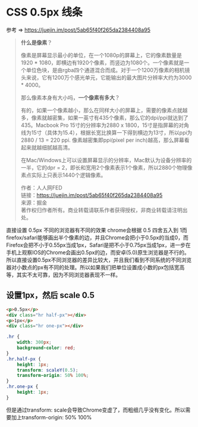 # CSS 0.5px 线条

参考 => https://juejin.im/post/5ab65f40f265da2384408a95

> **什么是像素**？
> 
> 像素是屏幕显示最小的单位，在一个1080p的屏幕上，它的像素数量是1920 * 1080，即横边有1920个像素，而竖边为1080个。一个像素就是一个单位色块，是由rgba四个通道混合而成。对于一个1200万像素的相机镜头来说，它有1200万个感光单元，它能输出的最大图片分辨率大约为3000 * 4000。
> 
> 那么像素本身有大小吗，**一个像素有多大**？
> 
> 有的，如果一个像素越小，那么在同样大小的屏幕上，需要的像素点就越多，像素就越密集，如果一英寸有435个像素，那么它的dpi/ppi就达到了435。Macbook Pro 15寸的分辨率为2880 x 1800，15寸是指屏幕的对角线为15寸（具体为15.4），根据长宽比换算一下得到横边为13寸，所以ppi为2880 / 13 = 220 ppi. 像素越密集即ppi(pixel per inch)越高，那么屏幕看起来就越细腻越高清。
> 
> 在Mac/Windows上可以设置屏幕显示的分辨率，Mac默认为设备分辨率的一半，它的dpr = 2，即长和宽用2个像素表示1个像素，所以2880个物理像素点实际上只表示1440个逻辑像素。
> 
> 作者：人人网FED  
链接：https://juejin.im/post/5ab65f40f265da2384408a95  
来源：掘金  
著作权归作者所有。商业转载请联系作者获得授权，非商业转载请注明出处。



直接设置 0.5px 不同的浏览器有不同的效果 chrome会根据 0.5 四舍五入到 1而firefox/safari能够画出半个像素的边，并且Chrome会把小于0.5px的当成0，而Firefox会把不小于0.55px当成1px，Safari是把不小于0.75px当成1px，进一步在手机上观察IOS的Chrome会画出0.5px的边，而安卓(5.0)原生浏览器是不行的。所以直接设置0.5px不同浏览器的差异比较大，并且我们看到不同系统的不同浏览器对小数点的px有不同的处理。所以如果我们把单位设置成小数的px包括宽高等，其实不太可靠，因为不同浏览器表现不一样。

## 设置1px，然后 scale 0.5

```html
<p>0.5px</p>
<div class="hr half-px"></div>
<p>1px</p>
<div class="hr one-px"></div>
```

```css
.hr {
	width: 300px;
	background-color: red;
}
.hr.half-px {
	height: 1px;
	transform: scaleY(0.5);
	transform-origin: 50% 100%;
}
.hr.one-px {
	height: 1px;
}
```

但是通过transform: scale会导致Chrome变虚了，而粗细几乎没有变化。所以需要加上transform-origin: 50% 100%
